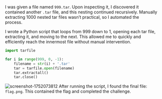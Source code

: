 

I was given a file named `999.tar`. Upon inspecting it, I discovered it contained another `.tar` file, and this nesting continued recursively. Manually extracting 1000 nested tar files wasn’t practical, so I automated the process.

I wrote a Python script that loops from 999 down to 1, opening each tar file, extracting it, and moving to the next. This allowed me to quickly and efficiently reach the innermost file without manual intervention.

```python
import tarfile

for i in range(999, 0, -1):
    filename = str(i) + '.tar'
    tar = tarfile.open(filename)
    tar.extractall()
    tar.close()
```

![screenshot-1752073812](https://github.com/user-attachments/assets/75de48a0-e914-45df-a8ed-75f83dd5a439)
After running the script, I found the final file: `flag.png`. This contained the flag and completed the challenge.
